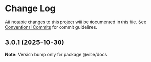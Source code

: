# Change Log

All notable changes to this project will be documented in this file.
See [Conventional Commits](https://conventionalcommits.org) for commit guidelines.

## 3.0.1 (2025-10-30)

**Note:** Version bump only for package @vibe/docs
